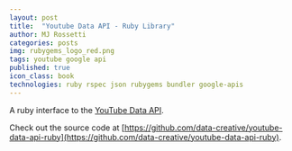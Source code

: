 ```yaml
---
layout: post
title:  "Youtube Data API - Ruby Library"
author: MJ Rossetti
categories: posts
img: rubygems_logo_red.png
tags: youtube google api
published: true
icon_class: book
technologies: ruby rspec json rubygems bundler google-apis
---
```


A ruby interface to the [YouTube Data API](https://developers.google.com/youtube/v3/docs/).

Check out the source code at [https://github.com/data-creative/youtube-data-api-ruby](https://github.com/data-creative/youtube-data-api-ruby).
